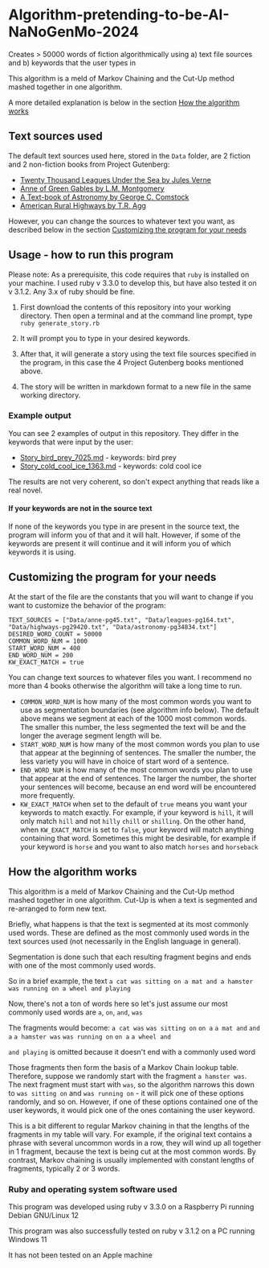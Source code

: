 # Algorithm-pretending-to-be-AI-NaNoGenMo-2024
Creates > 50000 words of fiction algorithmically using a) text file sources and b) keywords that the user types in

This algorithm is a meld of Markov Chaining and the Cut-Up method mashed together in one algorithm. 

A more detailed explanation is below in the section [How the algorithm works](https://github.com/verachell/Algorithm-pretending-to-be-AI-NaNoGenMo-2024?tab=readme-ov-file#how-the-algorithm-works)

## Text sources used

The default text sources used here, stored in the `Data` folder, are 2 fiction and 2 non-fiction books from Project Gutenberg:

- [Twenty Thousand Leagues Under the Sea by Jules Verne](https://www.gutenberg.org/ebooks/164)
- [Anne of Green Gables by L.M. Montgomery](https://www.gutenberg.org/ebooks/45)
- [A Text-book of Astronomy by George C. Comstock](https://www.gutenberg.org/ebooks/34834)
- [American Rural Highways by T.R. Agg](https://www.gutenberg.org/ebooks/29420)

However, you can change the sources to whatever text you want, as described below in the section [Customizing the program for your needs](https://github.com/verachell/Algorithm-pretending-to-be-AI-NaNoGenMo-2024#customizing-the-program-for-your-needs)

## Usage - how to run this program
Please note: As a prerequisite, this code requires that `ruby` is installed on your machine. I used ruby v 3.3.0 to develop this, but have also tested it on v 3.1.2. Any 3.x of ruby should be fine.

1. First download the contents of this repository into your working directory. Then open a terminal and at the command line prompt, type `ruby generate_story.rb`

2. It will prompt you to type in your desired keywords. 

3. After that, it will generate a story using the text file sources specified in the program, in this case the 4 Project Gutenberg books mentioned above.

4. The story will be written in markdown format to a new file in the same working directory.

### Example output
You can see 2 examples of output in this repository. They differ in the keywords that were input by the user:

- [Story_bird_prey_7025.md](https://github.com/verachell/Algorithm-pretending-to-be-AI-NaNoGenMo-2024/blob/15428f573f22ba29c61dfbf8044ba07490925874/Example-output/Story_bird_prey_7025.md) - keywords: bird prey
- [Story_cold_cool_ice_1363.md](https://github.com/verachell/Algorithm-pretending-to-be-AI-NaNoGenMo-2024/blob/15428f573f22ba29c61dfbf8044ba07490925874/Example-output/Story_cold_cool_ice_1363.md) - keywords: cold cool ice

The results are not very coherent, so don't expect anything that reads like a real novel. 

#### If your keywords are not in the source text
If none of the keywords you type in are present in the source text, the program will inform you of that and it will halt. However, if some of the keywords are present it will continue and it will inform you of which keywords it is using.

## Customizing the program for your needs
At the start of the file are the constants that you will want to change if you want to customize the behavior of the program:
```
TEXT_SOURCES = ["Data/anne-pg45.txt", "Data/leagues-pg164.txt", "Data/highways-pg29420.txt", "Data/astronomy-pg34834.txt"]
DESIRED_WORD_COUNT = 50000
COMMON_WORD_NUM = 1000
START_WORD_NUM = 400
END_WORD_NUM = 200
KW_EXACT_MATCH = true
```
You can change text sources to whatever files you want. I recommend no more than 4 books otherwise the algorithm will take a long time to run.

- `COMMON_WORD_NUM` is how many of the most common words you want to use as segmentation boundaries (see algorithm info below). The default above means we segment at each of the 1000 most common words. The smaller this number, the less segmented the text will be and the longer the average segment length will be.
- `START_WORD_NUM` is how many of the most common words you plan to use that appear at the beginning of sentences. The smaller the number, the less variety you will have in choice of start word of a sentence.
- `END_WORD_NUM` is how many of the most common words you plan to use that appear at the end of sentences. The larger the number, the shorter your sentences will become, because an end word will be encountered more frequently.
- `KW_EXACT_MATCH` when set to the default of `true` means you want your keywords to match exactly. For example, if your keyword is `hill`, it will only match `hill` and not `hilly` `chill` or `shilling`. On the other hand, when `KW_EXACT_MATCH` is set to `false`, your keyword will match anything containing that word. Sometimes this might be desirable, for example if your keyword is `horse` and you want to also match `horses` and `horseback`

## How the algorithm works

This algorithm is a meld of Markov Chaining and the Cut-Up method mashed together in one algorithm. Cut-Up is when a text is segmented and re-arranged to form new text.

Briefly, what happens is that the text is segmented at its most commonly used words. These are defined as the most commonly used words in the text sources used (not necessarily in the English language in general).

Segmentation is done such that each resulting fragment begins and ends with one of the most commonly used words.

So in a brief example, the text `a cat was sitting on a mat and a hamster was running on a wheel and playing`

Now, there's not a ton of words here so let's just assume our most commonly used words are `a`, `on`, `and`, `was`

The fragments would become:
`a cat was` `was sitting on` `on a` `a mat and` `and a` `a hamster was` `was running on` `on a` `a wheel and`

`and playing` is omitted because it doesn't end with a commonly used word

Those fragments then form the basis of a Markov Chain lookup table. Therefore, suppose we randomly start with the fragment `a hamster was`. The next fragment must start with `was`, so the algorithm narrows this down to `was sitting on` and `was running on` - it will pick one of these options randomly, and so on. However, if one of these options contained one of the user keywords, it would pick one of the ones containing the user keyword.

This is a bit different to regular Markov chaining in that the lengths of the fragments in my table will vary. For example, if the original text contains a phrase with several uncommon words in a row, they will wind up all together in 1 fragment, because the text is being cut at the most common words. By contrast, Markov chaining is usually implemented with constant lengths of fragments, typically 2 or 3 words.

### Ruby and operating system software used
This program was developed using ruby v 3.3.0 on a Raspberry Pi running Debian GNU/Linux 12

This program was also successfully tested on ruby v 3.1.2 on a PC running Windows 11

It has not been tested on an Apple machine
